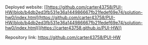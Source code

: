 Deployed website: [[https://github.com/carter43758/PUI-HW/blob/b4db2ed3fb531e36a144986667fb21fedef69e74/solution-hw0/index.html](https://github.com/carter43758/PUI-HW/blob/b4db2ed3fb531e36a144986667fb21fedef69e74/solution-hw0/index.html)](https://carter43758.github.io/PUI-HW/)

Repository link: https://github.com/carter43758/PUI-HW
